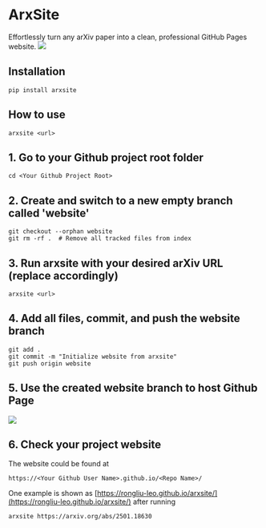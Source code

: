 # ArxSite
Effortlessly turn any arXiv paper into a clean, professional GitHub Pages website.
![](arxsite/teaser.png)

## Installation
```
pip install arxsite
```

## How to use
```
arxsite <url> 
```

## 1. Go to your Github project root folder
```
cd <Your Github Project Root>
```
## 2. Create and switch to a new empty branch called 'website'
```
git checkout --orphan website
git rm -rf .  # Remove all tracked files from index
```
## 3. Run arxsite with your desired arXiv URL (replace <url> accordingly)
```
arxsite <url>
```
## 4. Add all files, commit, and push the website branch
```
git add .
git commit -m "Initialize website from arxsite"
git push origin website
```
## 5. Use the created website branch to host Github Page
![](instruction.png)
## 6. Check your project website
The website could be found at
```
https://<Your Github User Name>.github.io/<Repo Name>/
```
One example is shown as [https://rongliu-leo.github.io/arxsite/](https://rongliu-leo.github.io/arxsite/) after running
```
arxsite https://arxiv.org/abs/2501.18630
```
